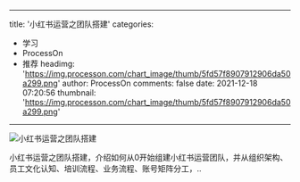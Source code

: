 
---
title: '小红书运营之团队搭建'
categories: 
 - 学习
 - ProcessOn
 - 推荐
headimg: 'https://img.processon.com/chart_image/thumb/5fd57f8907912906da50a299.png'
author: ProcessOn
comments: false
date: 2021-12-18 07:20:56
thumbnail: 'https://img.processon.com/chart_image/thumb/5fd57f8907912906da50a299.png'
---

<div>   
<img class="thumb" alt="小红书运营之团队搭建" src="https://img.processon.com/chart_image/thumb/5fd57f8907912906da50a299.png" referrerpolicy="no-referrer">
<p>小红书运营之团队搭建，介绍如何从0开始组建小红书运营团队，并从组织架构、员工文化认知、培训流程、业务流程、账号矩阵分工，..</p>  
</div>
            